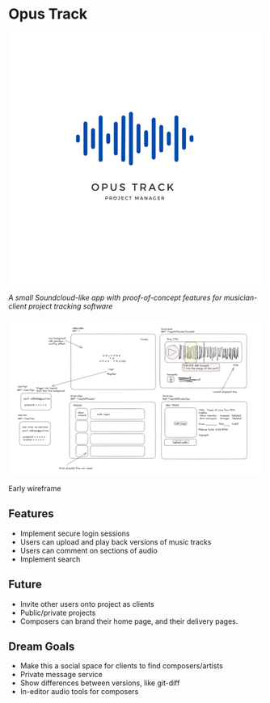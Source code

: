 # Opus Track

![Opus Track Logo](https://raw.githubusercontent.com/tadashibashi/opus-track/main/plan/opus-track-logo-v3.png)

*A small Soundcloud-like app with proof-of-concept features for musician-client
project tracking software*

![wireframe-v1](https://raw.githubusercontent.com/tadashibashi/opus-track/main/plan/opus-tracks-wireframe.png)

Early wireframe




## Features

- Implement secure login sessions
- Users can upload and play back versions of music tracks
- Users can comment on sections of audio
- Implement search


## Future

- Invite other users onto project as clients
- Public/private projects
- Composers can brand their home page, and their delivery pages.


## Dream Goals

- Make this a social space for clients to find composers/artists
- Private message service
- Show differences between versions, like git-diff
- In-editor audio tools for composers
